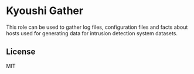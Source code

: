 Kyoushi Gather
=========

This role can be used to gather log files, configuration files and facts about hosts used
for generating data for intrusion detection system datasets.

License
-------

MIT

